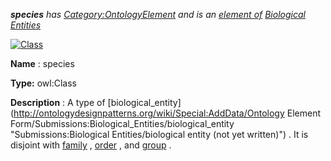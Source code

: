 ___species__ 
 has
 [Category:OntologyElement](../../Category/OntologyElement "Category:OntologyElement") 
 and is an
 [element of](../../Property/ElementOf "Property:ElementOf") 
[Biological Entities](../../Submissions/Biological_Entities "Submissions:Biological Entities")_




  





[![Class](../../images/thumb/2/27/Class.gif/45px-Class.gif)](../../Image/Class.gif "Class")


__Name__ 
 : species
 



__Type:__ 
 owl:Class
 



__Description__ 
 : A type of
 [biological\_entity](http://ontologydesignpatterns.org/wiki/Special:AddData/Ontology Element Form/Submissions:Biological_Entities/biological_entity "Submissions:Biological Entities/biological entity (not yet written)") 
 . It is disjoint with
 [family](../../Submissions/Biological_Entities/family "Submissions:Biological Entities/family") 
 ,
 [order](../../Image/Salespurchaseordercontracts.jpg "Submissions:Biological Entities/order") 
 , and
 [group](../../Submissions/Biological_Entities/group "Submissions:Biological Entities/group") 
 .